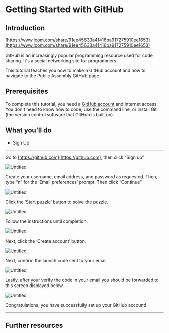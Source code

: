 # Getting Started with GitHub
## **Introduction**

[https://www.loom.com/share/91ee45633a41416ba917275910ee1653](https://www.loom.com/share/91ee45633a41416ba917275910ee1653)

GitHub is an increasingly popular programming resource used for code sharing. It's a social networking site for programmers

This tutorial teaches you how to make a GitHub account and how to navigate to the Public Assembly GitHub page. 

## **Prerequisites**

To complete this tutorial, you need a [GitHub account](http://github.com/) and Internet access. You don't need to know how to code, use the command line, or install Git (the version control software that GitHub is built on).

## **What you’ll do**

- Sign Up

---

Go to [https://github.com](https://github.com), then click “Sign up”

![Untitled](https://github.com/public-assembly/public-assembly-docs/blob/main/static/imgs/getting-started-with-github-assets/1.png)


Create your username, email address, and password as requested. Then, type “n” for the ‘Email preferences’ prompt. Then click “Continue” 

![Untitled](https://github.com/public-assembly/public-assembly-docs/blob/main/static/imgs/getting-started-with-github-assets/2.png)


Click the ‘Start puzzle’ button to solve the puzzle.

![Untitled](https://github.com/public-assembly/public-assembly-docs/blob/main/static/imgs/getting-started-with-github-assets/3.png)


Follow the instructions until completion. 

![Untitled](https://github.com/public-assembly/public-assembly-docs/blob/main/static/imgs/getting-started-with-github-assets/4.png)


Next, click the ‘Create account’ button.

![Untitled](https://github.com/public-assembly/public-assembly-docs/blob/main/static/imgs/getting-started-with-github-assets/5.png)


Next, confirm the launch code sent to your email. 

![Untitled](https://github.com/public-assembly/public-assembly-docs/blob/main/static/imgs/getting-started-with-github-assets/6.png)

Lastly, after your verify the code in your email you should be forwarded to this screen displayed below. 

![Untitled](https://github.com/public-assembly/public-assembly-docs/blob/main/static/imgs/getting-started-with-github-assets/7.png)

Congratulations, you have successfully set up your GitHub account! 

---

## **Further resources**